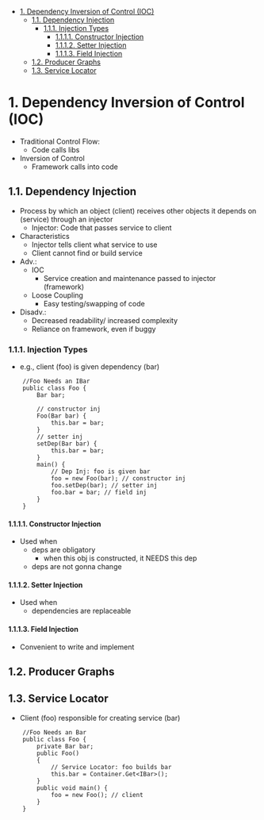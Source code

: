 - [1. Dependency Inversion of Control (IOC)](#1-dependency-inversion-of-control-ioc)
  - [1.1. Dependency Injection](#11-dependency-injection)
    - [1.1.1. Injection Types](#111-injection-types)
      - [1.1.1.1. Constructor Injection](#1111-constructor-injection)
      - [1.1.1.2. Setter Injection](#1112-setter-injection)
      - [1.1.1.3. Field Injection](#1113-field-injection)
  - [1.2. Producer Graphs](#12-producer-graphs)
  - [1.3. Service Locator](#13-service-locator)

# 1. Dependency Inversion of Control (IOC)
- Traditional Control Flow:
  - Code calls libs
- Inversion of Control
  - Framework calls into code


## 1.1. Dependency Injection
- Process by which an object (client) receives other objects it depends on (service) through an injector
  - Injector: Code that passes service to client
- Characteristics
  - Injector tells client what service to use
  - Client cannot find or build service 
- Adv.:
  - IOC
    - Service creation and maintenance passed to injector (framework)
  - Loose Coupling
    - Easy testing/swapping of code
- Disadv.:
  - Decreased readability/ increased complexity
  - Reliance on framework, even if buggy
### 1.1.1. Injection Types
- e.g., client (foo) is given dependency (bar)
```
    //Foo Needs an IBar
    public class Foo {
        Bar bar;

        // constructor inj
        Foo(Bar bar) {
            this.bar = bar;
        }
        // setter inj
        setDep(Bar bar) {
            this.bar = bar;
        }
        main() {
            // Dep Inj: foo is given bar
            foo = new Foo(bar); // constructor inj
            foo.setDep(bar); // setter inj
            foo.bar = bar; // field inj
        }
    }
```
#### 1.1.1.1. Constructor Injection 
- Used when
  - deps are obligatory
    - when this obj is constructed, it NEEDS this dep
  - deps are not gonna change
#### 1.1.1.2. Setter Injection
- Used when
  - dependencies are replaceable

#### 1.1.1.3. Field Injection
- Convenient to write and implement


## 1.2. Producer Graphs 
## 1.3. Service Locator
- Client (foo) responsible for creating service (bar)
```
    //Foo Needs an Bar
    public class Foo {
        private Bar bar;
        public Foo()
        {
            // Service Locator: foo builds bar
            this.bar = Container.Get<IBar>();
        }
        public void main() {
            foo = new Foo(); // client
        }
    }
```
